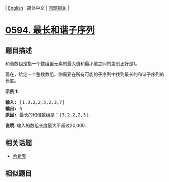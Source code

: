 
| [English](README_EN.md) | 简体中文 | [问题相关](QUESTION.md) |
# [0594. 最长和谐子序列](https://leetcode-cn.com/problems/longest-harmonious-subsequence/)
## 题目描述
<p>和谐数组是指一个数组里元素的最大值和最小值之间的差别正好是1。</p>

<p>现在，给定一个整数数组，你需要在所有可能的子序列中找到最长的和谐子序列的长度。</p>

<p><strong>示例 1:</strong></p>

<pre>
<strong>输入:</strong> [1,3,2,2,5,2,3,7]
<strong>输出:</strong> 5
<strong>原因:</strong> 最长的和谐数组是：[3,2,2,2,3].
</pre>

<p><strong>说明:</strong> 输入的数组长度最大不超过20,000.</p>

## 相关话题
- [哈希表](https://leetcode-cn.com/tag/hash-table)
## 相似题目


